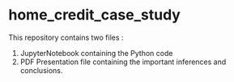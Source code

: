 # home_credit_case_study
This repository contains two files :
1. JupyterNotebook containing the Python code
2. PDF Presentation file containing the important inferences and conclusions.
